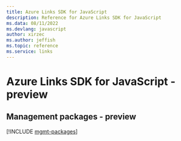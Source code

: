 ```yaml
---
title: Azure Links SDK for JavaScript
description: Reference for Azure Links SDK for JavaScript
ms.data: 08/11/2022
ms.devlang: javascript
author: xirzec
ms.author: jeffish
ms.topic: reference
ms.service: links
---
```

# Azure Links SDK for JavaScript - preview

## Management packages - preview
[!INCLUDE [mgmt-packages](links-mgmt-index.md)]